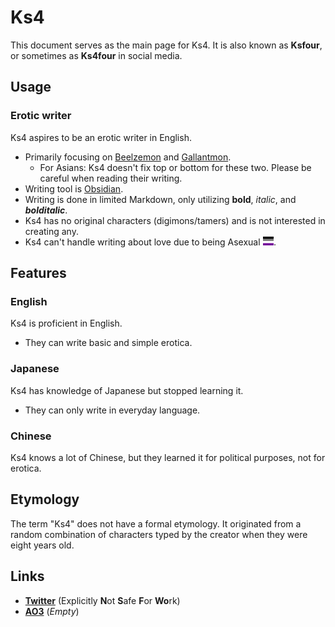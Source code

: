 # Ks4

This document serves as the main page for Ks4. It is also known as **Ksfour**, or sometimes as **Ks4four** in social media.

## Usage

### Erotic writer

Ks4 aspires to be an erotic writer in English.

- Primarily focusing on [Beelzemon](https://wikimon.net/Beelzebumon) and [Gallantmon](https://wikimon.net/Dukemon).
    - For Asians: Ks4 doesn't fix top or bottom for these two. Please be careful when reading their writing.
- Writing tool is [Obsidian](https://obsidian.md/).
- Writing is done in limited Markdown, only utilizing **bold**, *italic*, and ***bolditalic***.
- Ks4 has no original characters (digimons/tamers) and is not interested in creating any.
- Ks4 can't handle writing about love due to being Asexual <img src="https://raw.githubusercontent.com/stephfuchs/queer-flags-as-svg/main/pride-flags/a-sexuality.svg" style="height: 1em; width: auto;">.

## Features

### English

Ks4 is proficient in English.

- They can write basic and simple erotica.

### Japanese

Ks4 has knowledge of Japanese but stopped learning it.

- They can only write in everyday language.

### Chinese

Ks4 knows a lot of Chinese, but they learned it for political purposes, not for erotica.

## Etymology

The term "Ks4" does not have a formal etymology. It originated from a random combination of characters typed by the creator when they were eight years old.

## Links

- [**Twitter**](https://twitter.com/Ks4four) (Explicitly **N**ot **S**afe **F**or **Wo**rk)
- [**AO3**](https://archiveofourown.org/users/Ks4) (*Empty*)